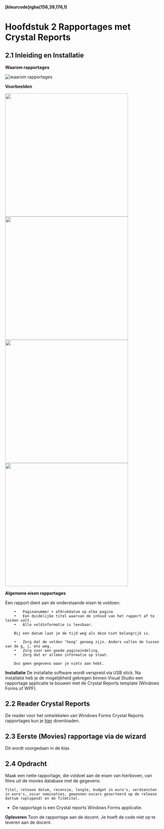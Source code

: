#### [kleurcode]rgba(156,39,176,1)

# Hoofdstuk 2 Rapportages met Crystal Reports

## 2.1 Inleiding en Installatie 

__Waarom rapportages__

<img src="https://elo.kw1c.nl/CMS/Studie/811%20ICT-Academie/811%20VakkenInhoud/%5BB.26%20SQL%5D%20SQL%20%20Databases/Productie/04.%20Aanvullend/waaromRapportages.png" alt="waarom rapportages">

__Voorbeelden__

<img src="https://elo.kw1c.nl/CMS/Studie/811%20ICT-Academie/811%20VakkenInhoud/%5BB.26%20SQL%5D%20SQL%20%20Databases/Productie/04.%20Aanvullend/Afbeelding2-1.png" width="400" />

<img src="https://elo.kw1c.nl/CMS/Studie/811%20ICT-Academie/811%20VakkenInhoud/%5BB.26%20SQL%5D%20SQL%20%20Databases/Productie/04.%20Aanvullend/ExpensesReport.jpg"  width="400" />

<img src="https://elo.kw1c.nl/CMS/Studie/811%20ICT-Academie/811%20VakkenInhoud/%5BB.26%20SQL%5D%20SQL%20%20Databases/Productie/04.%20Aanvullend/Rapportage-Kosten-per-categorie-per-periode.png"  width="400"/>

<img src="https://elo.kw1c.nl/CMS/Studie/811%20ICT-Academie/811%20VakkenInhoud/%5BB.26%20SQL%5D%20SQL%20%20Databases/Productie/04.%20Aanvullend/rapportages-inkomsten-per-contact.png" width="400"/>

__Algemene eisen rapportages__

Een rapport dient aan de onderstaande eisen te voldoen:

        •	Paginanummer + afdrukdatum op elke pagina
        •	Een duidelijke titel waarvan de inhoud van het rapport af te leiden valt.
        •	Alle veldinformatie is leesbaar.

        Bij een datum laat je de tijd weg als deze niet belangrijk is.

        •	Zorg dat de velden ‘hoog’ genoeg zijn. Anders vallen de lussen van de g, j, enz weg.
        •	Zorg voor een goede paginaindeling.
        •	Zorg dat er alleen informatie op staat.

        Dus geen gegevens waar je niets aan hebt.

__Installatie__
De installatie software wordt verspreid via USB stick. Na installatie heb je de mogelijkheid gekregen binnen Visual Studio een rapportage applicatie te bouwen met de Crystal Reports template (Windows Forms of WPF).

## 2.2 Reader Crystal Reports

De reader voor het ontwikkelen van Windows Forms Crystal Reports rapportages kun je <a href="https://elo.kw1c.nl/CMS/Studie/811%20ICT-Academie/811%20VakkenInhoud/%5BB.26%20SQL%5D%20SQL%20%20Databases/Productie/04.%20Aanvullend/Reader%20Crystal%20Reports.doc">hier</a> downloaden. 

## 2.3 Eerste (Movies) rapportage via de wizard

Dit wordt voorgedaan in de klas

## 2.4 Opdracht

Maak een nette rapportage, die voldoet aan de eisen van hierboven, van films uit de movies database met de gegevens:

    Titel, release datum, recensie, lengte, budget in euro's, verdiensten in euro's, oscar nominaties, gewonnen oscars gesorteerd op de release dattum (oplopend) en de filmtitel.

- De rapportage is een Crystal reports Windows Forms applicatie.

__Opleveren__
Toon de rapportage aan de docent. Je hoeft de code niet op te leveren aan de docent.
